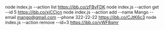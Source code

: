 node index.js --action list  https://ibb.co/zFBvFDK
node index.js --action get --id 5  https://ibb.co/xjCCjcn
node index.js --action add --name Mango --email mango@gmail.com --phone 322-22-22  https://ibb.co/CJtK6c3
node index.js --action remove --id=3  https://ibb.co/yWF8qmr
